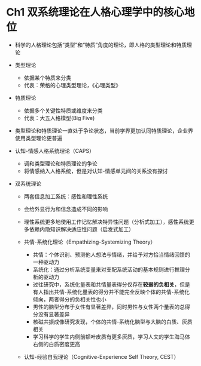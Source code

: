 # Ch1 双系统理论在人格心理学中的核心地位

- 科学的人格理论包括“类型”和“特质”角度的理论，即人格的类型理论和特质理论

- 类型理论

  - 依据某个特质来分类
  - 代表：荣格的心理类型理论，《心理类型》

- 特质理论

  - 依据多个关键性特质或维度来分类
  - 代表：大五人格模型(Big Five)

- 类型理论和特质理论一直处于争论状态，当前学界更加认同特质理论，企业界使用类型理论更普遍

- 认知-情感人格系统理论（CAPS）

  - 调和类型理论和特质理论的争论
  - 将情感纳入人格系统，但是对认知-情感单元间的关系没有探讨

- 双系统理论

  - 两套信息加工系统：感性和理性系统
  - 会给外显行为和信念造成不同的影响
  - 理性系统更多地使用工作记忆解决特异性问题（分析式加工），感性系统更多依赖内隐知识解决适应性问题（启发式加工）

  - 共情-系统化理论（Empathizing-Systemizing Theory）
    - 共情：个体识别、预测他人想法与情绪，并给予对方恰当情绪回馈的一种驱动力
    - 系统化：通过分析系统变量来对支配系统活动的基本规则进行推理分析的驱动力
    - 过往研究中，系统化量表和共情量表得分仅存在**较弱的负相关**，但是有人指出共情-系统化量表的得分并不能完全反映个体的共情-系统化倾向，两者得分的负相关性也小
    - 男性的脑型分布于女性有显著差异，同时男性与女性两个量表的总得分没有显著差异
    - 核磁共振成像研究发现，个体的共情-系统化脑型与大脑的白质、灰质相关
    - 学习科学的学生内侧前额叶皮质有更多灰质，学习人文的学生海马体右侧的白质密度更高
  - 认知-经验自我理论（Cognitive-Experience Self Theory, CEST）
